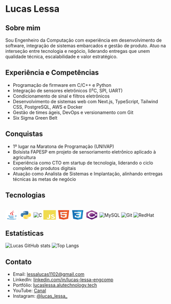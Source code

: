# Lucas Lessa

## Sobre mim
Sou Engenheiro da Computação com experiência em desenvolvimento de software, integração de sistemas embarcados e gestão de produto. Atuo na interseção entre tecnologia e negócio, liderando entregas que unem qualidade técnica, escalabilidade e valor estratégico.

## Experiência e Competências
- Programação de firmware em C/C++ e Python  
- Integração de sensores eletrônicos (I²C, SPI, UART)  
- Condicionamento de sinal e filtros eletrônicos  
- Desenvolvimento de sistemas web com Next.js, TypeScript, Tailwind CSS, PostgreSQL, AWS e Docker  
- Gestão de times ágeis, DevOps e versionamento com Git  
- Six Sigma Green Belt  

## Conquistas
- 1º lugar na Maratona de Programação (UNIVAP)  
- Bolsista FAPESP em projeto de sensoriamento eletrônico aplicado à agricultura  
- Experiência como CTO em startup de tecnologia, liderando o ciclo completo de produtos digitais  
- Atuação como Analista de Sistemas e Implantação, alinhando entregas técnicas às metas de negócio  

## Tecnologias
<div style="display: inline_block"><br>
  <img align="center" alt="Java" height="30" width="40" src="https://raw.githubusercontent.com/devicons/devicon/master/icons/java/java-original.svg">
  <img align="center" alt="Python" height="30" width="40" src="https://raw.githubusercontent.com/devicons/devicon/master/icons/python/python-original.svg">
  <img align="center" alt="C" height="30" width="40" src="https://cdn.jsdelivr.net/gh/devicons/devicon@latest/icons/c/c-original.svg" />
  <img align="center" alt="JavaScript" height="30" width="40" src="https://raw.githubusercontent.com/devicons/devicon/master/icons/javascript/javascript-plain.svg">
  <img align="center" alt="HTML" height="30" width="40" src="https://raw.githubusercontent.com/devicons/devicon/master/icons/html5/html5-original.svg">
  <img align="center" alt="CSS" height="30" width="40" src="https://raw.githubusercontent.com/devicons/devicon/master/icons/css3/css3-original.svg">
  <img align="center" alt="Csharp" height="30" width="40" src="https://raw.githubusercontent.com/devicons/devicon/master/icons/csharp/csharp-original.svg">
  <img align="center" alt="MySQL" height="30" width="40" src="https://cdn.jsdelivr.net/gh/devicons/devicon@latest/icons/mysql/mysql-original.svg" />
  <img align="center" alt="Git" height="30" width="40" src="https://cdn.jsdelivr.net/gh/devicons/devicon@latest/icons/git/git-original.svg" />
  <img align="center" alt="RedHat" height="30" width="40" src="https://cdn.jsdelivr.net/gh/devicons/devicon@latest/icons/redhat/redhat-original.svg" />
</div>

## Estatísticas
![Lucas GitHub stats](https://github-readme-stats.vercel.app/api?username=LucasSlessa&show_icons=true&theme=gotham)  ![Top Langs](https://github-readme-stats.vercel.app/api/top-langs/?username=LucasSlessa&layout=compact&theme=radical&bg_color=10,0d0d0d,191919&title_color=fff&text_color=fff&icon_color=79ff97)

## Contato
- Email: [lessalucas1102@gmail.com](mailto:lessalucas1102@gmail.com)  
- LinkedIn: [linkedin.com/in/lucas-lessa-engcomp](https://www.linkedin.com/in/lucas-lessa-engcomp/)  
- Portfólio: [lucaslessa.alutechnology.tech](https://lucasslessa.github.io/portifolioweb/)  
- YouTube: [Canal](https://www.youtube.com/channel/UClhUD6IsF2npIu5JHDwsAGw)  
- Instagram: [@lucas_lessa_](https://www.instagram.com/lucas_lessa_/)
